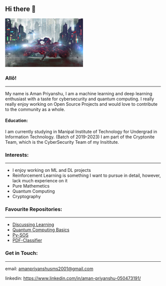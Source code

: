 ## Hi there 👋

<img src="https://github.com/AmanPriyanshu/AmanPriyanshu/raw/master/akira-profile-banner.jpg" alt="Profile-pic" style="max-width:50%;">

### Allô!
----
My name is Aman Priyanshu, I am a machine learning and deep learning enthusiast with a taste for cybersecurity and quantum computing. I really really enjoy working on Open Source Projects and would love to contribute to the community as a whole.

#### Education:

I am currently studying in Manipal Institute of Technology for Undergrad in Information Technology. (Batch of 2019-2023)
I am part of the Cryptonite Team, which is the CyberSecurity Team of my Insititute.

### Interests:
----
* I enjoy working on ML and DL projects
* Reinforcement Learning is something I want to pursue in detail, however, lack much experience on it
* Pure Mathemetics
* Quantum Computing
* Cryptography

### Favourite Repositories:
----
* [Discussing Learning](https://github.com/AmanPriyanshu/Discussing_Learning)
* [Quantum Computing Basics](https://github.com/AmanPriyanshu/Quantum-Computing-Intro)
* [Py-SOS](https://github.com/AmanPriyanshu/py-stochastic-outlier-selection)
* [PDF-Classifier](https://github.com/AmanPriyanshu/pdf_classifier)

### Get in Touch:
----
email: amanpriyanshusms2001@gmail.com

linkedin: https://www.linkedin.com/in/aman-priyanshu-050473191/
